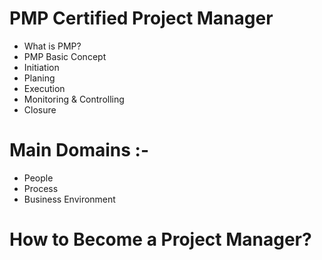 # PMP Certified Project Manager

* What is PMP?
* PMP Basic Concept
* Initiation
* Planing
* Execution
* Monitoring & Controlling 
* Closure

# Main Domains :-
* People
* Process
* Business Environment

# How to Become a Project Manager?
